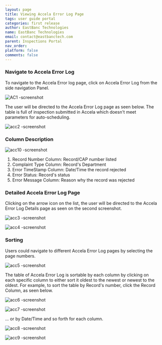```yaml
---
layout: page
title: Viewing Accela Error Log Page
tags: user guide portal
categories: first release
author: EastBanc Technologies
name: EastBanc Technologies
email: contact@eastbanctech.com
parent: Inspections Portal
nav_order: 
platform: false
comments: false
---
```

<section id="navigate-to-accela-error-log" markdown="1">

### Navigate to Accela Error Log<a name="Navigate-to-Accela-Error-Log"></a>
To navigate to the Accela Error log page, click on Accela Error Log from the side navigation Panel.

![AC1 -screenshot](https://user-images.githubusercontent.com/81990744/119144360-95c9a880-ba16-11eb-9ea3-a8bfd1b8045a.png)

 The user will be directed to the Accela Error Log page as seen below. The table is full of inspection submitted in Accela which doesn't meet parameters for auto-scheduling.
 
![acc2 -screenshot](https://user-images.githubusercontent.com/81990744/120531560-c1e91000-c3ac-11eb-9dcd-35ce69bbf209.png)
</section>

<section id="column-description" markdown="1">

### Column Description<a name="Column-Description"></a>

![acc10 -screenshot](https://user-images.githubusercontent.com/81990744/120532080-505d9180-c3ad-11eb-97ae-58d5d9903ff7.png)


1. Record Number Column: Record/CAP number listed
2. Complaint Type Column: Record's Department
3. Error TimeStamp Column: Date/Time the record rejected 
4. Error Status: Record's status
5. Error Message Column: Reason why the record was rejected 

</section>

<section id="detailed-accela-error-log-page" markdown="1">

### Detailed Accela Error Log Page<a name="Detailed-Accela-Error-Log-Page"></a>

Clicking on the arrow icon on the list, the user will be directed to the Accela Error Log Details page as seen on the second screenshot.

![acc3 -screenshot](https://user-images.githubusercontent.com/81990744/120532261-80a53000-c3ad-11eb-96fb-dc6463b084e4.png)

![acc4 -screenshot](https://user-images.githubusercontent.com/81990744/120532265-826ef380-c3ad-11eb-9ac9-4c4957b08a52.png)

</section>

<section id="sorting" markdown="1">

### Sorting<a name="Sorting"></a>

Users could navigate to different Accela Error Log pages by selecting the page numbers.

![acc5 -screenshot](https://user-images.githubusercontent.com/81990744/120532342-99154a80-c3ad-11eb-98a9-b68154bc6035.png)

The table of Accela Error Log is sortable by each column by clicking on each specific column to either sort it oldest to the newest or newest to the oldest. For example, to sort the table by Record's number, click the Record Column, as seen below.

![acc6 -screenshot](https://user-images.githubusercontent.com/81990744/120532485-b64a1900-c3ad-11eb-9d25-16585f5559cb.png)

![acc7 -screenshot](https://user-images.githubusercontent.com/81990744/120532498-b9450980-c3ad-11eb-9cdf-d9e66c6faee3.png)

... or by Date/Time and so forth for each column.

![acc8 -screenshot](https://user-images.githubusercontent.com/81990744/120532592-cf52ca00-c3ad-11eb-9b87-e074419341e1.png)

![acc9 -screenshot](https://user-images.githubusercontent.com/81990744/120532603-d2e65100-c3ad-11eb-8d90-98eccc4ca4b7.png)


</section>








